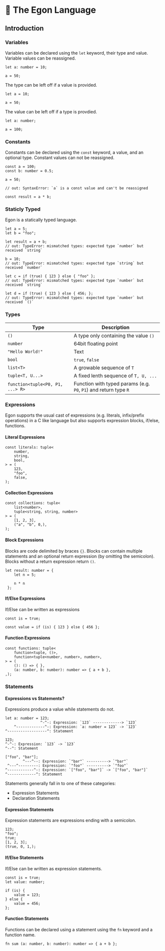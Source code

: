 # 👻 The Egon Language

## Introduction

### Variables

Variables can be declared using the `let` keyword, their type and value. Variable values can be reassigned.

```
let a: number = 10;

a = 50;
```

The type can be left off if a value is provided.

```
let a = 10;

a = 50;
```

The value can be left off if a type is provdied.

```
let a: number;

a = 100;
```

### Constants

Constants can be declared using the `const` keyword, a value, and an optional type. Constant values can not be reassigned.

```
const a = 100;
const b: number = 0.5;

a = 50;

// out: SyntaxError: `a` is a const value and can't be reassigned

const result = a * b;
```

### Staticly Typed

Egon is a statically typed language.

```
let a = 5;
let b = "foo";

let result = a + b;
// out: TypeError: mismatched types: expected type `number` but received `string`

b = 10;
// out: TypeError: mismatched types: expected type `string` but received `number`

let c = if (true) { 123 } else { "foo" };
// out: TypeError: mismatched types: expected type `number` but received `string`

let d = if (true) { 123 } else { 456; };
// out: TypeError: mismatched types: expected type `number` but received `()`
```

### Types

| Type                             | Description                                                      |
| -------------------------------- | ---------------------------------------------------------------- |
| `()`                             | A type only containing the value `()`                            |
| `number`                         | 64bit floating point                                             |
| `"Hello World!"`                 | Text                                                             |
| `bool`                           | `true`, `false`                                                  |
| `list<T>`                        | A growable sequence of `T`                                       |
| `tuple<T, U...>`                 | A fixed lenth sequence of `T, U, ...`                            |
| `function<tuple<P0, P1, ...> R>` | Function with typed params (e.g. `P0`, `P1`) and return type `R` |


### Expressions

Egon supports the usual cast of expressions (e.g. literals, infix/prefix operations) in a C like language but also supports expression blocks, if/else, functions.

#### Literal Expressions

```
const literals: tuple<
    number,
    string,
    bool,
> = (
    123,
    "foo",
    false,
);
```

#### Collection Expressions

```
const collections: tuple<
    list<number>,
    tuple<string, string, number>
> = (
    [1, 2, 3],
    ("a", "b", 0,),
);
```

#### Block Expressions

Blocks are code delimited by braces `{}`. Blocks can contain multiple statements and an optional return expression (by omitting the semicolon). Blocks without a return expression return `()`.

```
let result: number = { 
    let n = 5;

    n * n
 };
```

#### If/Else Expressions

If/Else can be written as expressions

```
const is = true;

const value = if (is) { 123 } else { 456 };
```

#### Function Expressions

```
const functions: tuple<
    function<tuple, ()>,
    function<tuple<number, number>, number>,
> = (
    (): () => { },
    (a: number, b: number): number => { a + b },
,);
```

### Statements

#### Expressions vs Statements?

Expressions produce a value while statements do not.

```
let a: number = 123;
                ^-^-: Expression: `123` -------------> `123`
    ^-------------^-: Expression: `a: number = 123` -> `123`
^------------------^: Statement

123;
^-^-: Expression: `123` -> `123`
^--^: Statement

["foo", "bar"];
        ^---^--: Expression: `"bar"` ----------> `"bar"`
 ^---^---------: Expression: `"foo"` ----------> `"foo"`
^------------^-: Expression: `["foo", "bar"]` -> `["foo", "bar"]`
^-------------^: Statement
```

Statements generally fall in to one of these categories:

- Expression Statements
- Declaration Statements

#### Expression Statements

Expression statements are expressions ending with a semicolon.

```
123;
"foo";
true;
[1, 2, 3];
(true, 0, 1,);
```

#### If/Else Statements

If/Else can be written as expression statements.

```
const is = true;
let value: number;

if (is) {
    value = 123;
} else {
    value = 456;
};
```

#### Function Statements

Functions can be declared using a statement using the `fn` keyword and a function name.

```
fn sum (a: number, b: number): number => { a + b };
```
